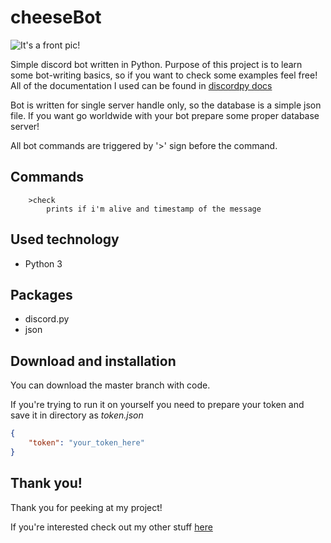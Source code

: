 # cheeseBot
![It's a front pic!](https://github.com/alehee/cheeseBot/blob/main/cheeseBot/git_res/logo.png?raw=true)

Simple discord bot written in Python. Purpose of this project is to learn some bot-writing basics, so if you want to check some examples feel free! All of the documentation I used can be found in [discordpy docs](https://discordpy.readthedocs.io/en/stable/)

Bot is written for single server handle only, so the database is a simple json file. If you want go worldwide with your bot prepare some proper database server!

All bot commands are triggered by '>' sign before the command.

## Commands
```
    >check
        prints if i'm alive and timestamp of the message
```

## Used technology
* Python 3

## Packages
* discord.py
* json

## Download and installation
You can download the master branch with code.

If you're trying to run it on yourself you need to prepare your token and save it in directory as *token.json*
```json
{
    "token": "your_token_here"
}
```

## Thank you!
Thank you for peeking at my project!

If you're interested check out my other stuff [here](https://github.com/alehee)
